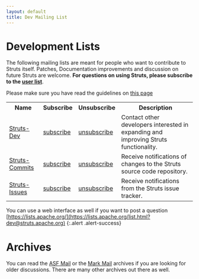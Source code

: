 ```yaml
---
layout: default
title: Dev Mailing List
---
```


# Development Lists

The following mailing lists are meant for people who want to contribute to Struts itself. Patches, Documentation
improvements and discussion on future Struts are welcome. **For questions on using Struts, please subscribe to the
[user list](mail)**.

Please make sure you have read the guidelines on [this page](mail)

<table>
    <tr>
        <th>Name</th>
        <th>Subscribe</th>
        <th>Unsubscribe</th>
        <th>Description</th>
    </tr>
    <tr>
        <td><a href="https://lists.apache.org/list.html?dev@struts.apache.org">Struts-Dev</a></td>
        <td><a href="mailto:dev-subscribe@struts.apache.org?subject=subscribe&amp;body=subscribe">subscribe</a></td>
        <td><a href="mailto:dev-unsubscribe@struts.apache.org?subject=unsubscribe&amp;body=unsubscribe">unsubscribe</a></td>
        <td>Contact other developers interested in expanding and improving Struts functionality.</td>
    </tr>
    <tr>
        <td><a href="https://lists.apache.org/list.html?commits@struts.apache.org">Struts-Commits</a></td>
        <td><a href="mailto:commits-subscribe@struts.apache.org?subject=subscribe&amp;body=subscribe">subscribe</a></td>
        <td><a href="mailto:commits-unsubscribe@struts.apache.org?subject=unsubscribe&amp;body=unsubscribe">unsubscribe</a></td>
        <td>Receive notifications of changes to the Struts source code repository.</td>
    </tr>
    <tr>
        <td><a href="https://lists.apache.org/list.html?issues@struts.apache.org">Struts-Issues</a></td>
        <td><a href="mailto:issues-subscribe@struts.apache.org?subject=subscribe&amp;body=subscribe">subscribe</a></td>
        <td><a href="mailto:issues-unsubscribe@struts.apache.org?subject=unsubscribe&amp;body=unsubscribe">unsubscribe</a></td>
        <td>Receive notifications from the Struts issue tracker.</td>
    </tr>
</table>

You can use a web interface as well if you want to post a question [https://lists.apache.org/](https://lists.apache.org/list.html?dev@struts.apache.org)
{:.alert .alert-success}

# Archives

You can read the [ASF Mail](http://mail-archives.apache.org/mod_mbox/struts-dev/) or the
[Mark Mail](http://markmail.org/list/org.apache.struts.dev/) archives if you are looking for older discussions.
There are many other archives out there as well.
